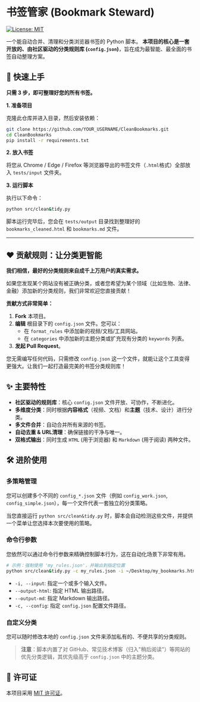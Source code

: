 # 书签管家 (Bookmark Steward)

[![License: MIT](https://img.shields.io/badge/License-MIT-yellow.svg)](https://opensource.org/licenses/MIT)

一个能自动合并、清理和分类浏览器书签的 Python 脚本。
**本项目的核心是一套开放的、由社区驱动的分类规则库 (`config.json`)**，旨在成为最智能、最全面的书签自动整理方案。

## 🚀 快速上手

**只需 3 步，即可整理好您的所有书签。**

**1. 准备项目**

克隆此仓库并进入目录，然后安装依赖：

```bash
git clone https://github.com/YOUR_USERNAME/CleanBookmarks.git
cd CleanBookmarks
pip install -r requirements.txt
```

**2. 放入书签**

将您从 Chrome / Edge / Firefox 等浏览器导出的书签文件（`.html`格式）全部放入 `tests/input` 文件夹。

**3. 运行脚本**

执行以下命令：

```bash
python src/clean&tidy.py
```

脚本运行完毕后，您会在 `tests/output` 目录找到整理好的 `bookmarks_cleaned.html` 和 `bookmarks.md` 文件。

---

## ❤️ 贡献规则：让分类更智能

**我们相信，最好的分类规则来自成千上万用户的真实需求。**

如果您发现某个网站没有被正确分类，或者您希望为某个领域（比如生物、法律、金融）添加新的分类规则，我们非常欢迎您直接贡献！

**贡献方式非常简单：**

1.  **Fork** 本项目。
2.  **编辑** 根目录下的 `config.json` 文件。您可以：
    *   在 `format_rules` 中添加新的视频/文档/工具网站。
    *   在 `categories` 中添加新的主题分类或扩充现有分类的 `keywords` 列表。
3.  **发起 Pull Request**。

您无需编写任何代码，只需修改 `config.json` 这一个文件，就能让这个工具变得更强大。让我们一起打造最完美的书签分类规则库！

## ✨ 主要特性

- **社区驱动的规则库**：核心 `config.json` 文件开放、可协作，不断进化。
- **多维度分类**：同时根据**内容格式**（视频、文档）和**主题**（技术、设计）进行分类。
- **多文件合并**：自动合并所有来源的书签。
- **自动去重 & URL清理**：确保链接的干净与唯一。
- **双格式输出**：同时生成 `HTML` (用于浏览器) 和 `Markdown` (用于阅读) 两种文件。

## 🛠️ 进阶使用

### 多策略管理

您可以创建多个不同的 `config_*.json` 文件（例如 `config_work.json`, `config_simple.json`），每一个文件代表一套独立的分类策略。

当您直接运行 `python src/clean&tidy.py` 时，脚本会自动检测这些文件，并提供一个菜单让您选择本次要使用的策略。

### 命令行参数

您依然可以通过命令行参数来精确控制脚本行为，这在自动化场景下非常有用。

```bash
# 示例：强制使用 'my_rules.json'，并输出到指定位置
python src/clean&tidy.py -c my_rules.json -i ~/Desktop/my_bookmarks.html --output-html D:/cleaned.html
```
- `-i, --input`: 指定一个或多个输入文件。
- `--output-html`: 指定 HTML 输出路径。
- `--output-md`: 指定 Markdown 输出路径。
- `-c, --config`: 指定 `config.json` 配置文件路径。

### 自定义分类

您可以随时修改本地的 `config.json` 文件来添加私有的、不便共享的分类规则。

> **注意**：脚本内置了对 GitHub、常见技术博客（归入"稍后阅读"）等网站的优先分类逻辑，其优先级高于 `config.json` 中的主题分类。

## 📜 许可证

本项目采用 [MIT 许可证](LICENSE)。 